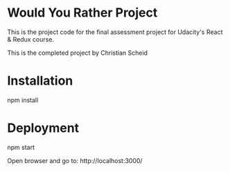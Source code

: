 # Would You Rather Project

This is the project code for the final assessment project for Udacity's React & Redux course.

This is the completed project by Christian Scheid

# Installation 
npm install

# Deployment 
npm start

Open browser and go to:
http://localhost:3000/

